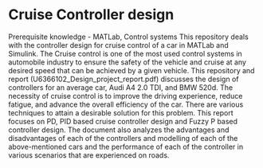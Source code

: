 # Cruise Controller design
Prerequisite knowledge - MATLab, Control systems
This repository deals with the controller design for cruise control of a car in MATLab and Simulink.
The Cruise control is one of the most used control systems in automobile industry to ensure the safety of the vehicle and cruise at any desired speed that can be achieved by a given vehicle. This repository and report (U6366102_Design_project_report.pdf) discusses the design of controllers for an average car, Audi A4 2.0 TDI, and BMW 520d. 
The necessity of cruise control is to improve the driving experience, reduce fatigue, and advance the overall efficiency of the car. There are various techniques to attain a desirable solution for this problem. This report focuses on PD, PID based cruise controller design and Fuzzy P based controller design. The document also analyzes the advantages and disadvantages of each of the controllers and modelling of each of the above-mentioned cars and the performance of each of the controller in various scenarios that are experienced on roads.

